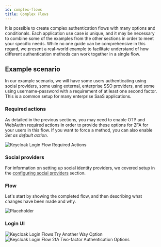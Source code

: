 ```yaml
---
id: complex-flows
title: Complex Flows
---
```


It is possible to create complex authentication flows with many options and conditionals. Each application use case is unique, and it may be necessary to combine some of the examples from the other sections in order to meet your specific needs. While no one guide can be comprehensive in this regard, we present a real-world example to facilitate understand of how different authentication methods can work together in a single flow.

## Example scenario

In our example scenario, we will have some users authenticating using social providers, some using external, enterprise SSO providers, and some using username-password with a requirement of at least one second factor. This is a common setup for many enterprise SaaS applications.

### Required actions

As detailed in the previous sections, you may need to enable OTP and WebAuthn required actions in order to provide these options for 2FA for your users in this flow. If you want to force a method, you can also enable _Set as default action_.

![Keycloak Login Flow Required Actions](/docs/auth-complex-flows-ra.png)

### Social providers

For information on setting up social identity providers, we covered setup in the [configuring social providers](../social-login#configuring-social-providers) section.

### Flow

Let's start by showing the completed flow, and then describing what changes have been made and why.

![Placeholder](/docs/placeholder.png)

### Login UI

![Keycloak Login Flows Try Another Way Option](/docs/auth-complex-flows-ui-try.png)
![Keycloak Login Flow 2fA Two-factor Authentication Options](/docs/auth-complex-flows-ui-2fa-options.png)
